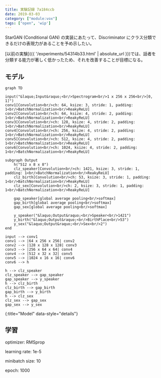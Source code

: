 ```yaml
---
title: 実験記録 7a184ccb
date: 2019-03-03
category: ["module:vox"]
tags: ["open", 'wip']
---
```


StarGAN (Conditional GAN) の実装にあたって、Discriminator にクラス分類できるだけの表現力があることを予め示したい。

[以前の実験]({{ '/experiments/54314b33.html' | absolute_url }})では、話者を分類する能力が著しく低かったため、それを改善することが目標になる。

## モデル ##

```mermaid
graph TD

input("&laquo;Input&raquo;<br/>Spectrogram<br/>1 x 256 x 256<br/>[0, 1]")
conv1[Convolution<br/>ch: 64, ksize: 3, stride: 1, padding: 1<br/>BatchNormalization<br/>ReakyReLU]
conv2[Convolution<br/>ch: 64, ksize: 4, stride: 2, padding: 1<br/>BatchNormalization<br/>ReakyReLU]
conv3[Convolution<br/>ch: 128, ksize: 4, stride: 2, padding: 1<br/>BatchNormalization<br/>ReakyReLU]
conv4[Convolution<br/>ch: 256, ksize: 4, stride: 2, padding: 1<br/>BatchNormalization<br/>ReakyReLU]
conv5[Convolution<br/>ch: 512, ksize: 4, stride: 2, padding: 1<br/>BatchNormalization<br/>ReakyReLU]
conv6[Convolution<br/>ch: 1024, ksize: 4, stride: 2, padding: 1<br/>BatchNormalization<br/>ReakyReLU]

subgraph Output
    h("512 x 8 x 8")
    clz_speaker[Convolution<br/>ch: 1421, ksize: 3, stride: 1, padding: 1<br/>BatchNormalization<br/>ReakyReLU]
    clz_birth[Convolution<br/>ch: 53, ksize: 3, stride: 1, padding: 1<br/>BatchNormalization<br/>ReakyReLU]
    clz_sex[Convolution<br/>ch: 2, ksize: 3, stride: 1, padding: 1<br/>BatchNormalization<br/>ReakyReLU]

    gap_speaker[global average pooling<br/>softmax]
    gap_birth[global average pooling<br/>softmax]
    gap_sex[global average pooling<br/>softmax]

    y_speaker("&laquo;Output&raquo;<br/>Speaker<br/>1421")
    y_birth("&laquo;Output&raquo;<br/>BirthPlace<br/>53")
    y_sex("&laquo;Output&raquo;<br/>Sex<br/>2")
end

input --> conv1
conv1 --> |64 x 256 x 256| conv2
conv2 --> |128 x 128 x 128| conv3
conv3 --> |256 x 64 x 64| conv4
conv4 --> |512 x 32 x 32| conv5
conv5 --> |1024 x 16 x 16| conv6
conv6 --> h

h --> clz_speaker
clz_speaker --> gap_speaker
gap_speaker --> y_speaker
h --> clz_birth
clz_birth --> gap_birth
gap_birth --> y_birth
h --> clz_sex
clz_sex --> gap_sex
gap_sex --> y_sex
```
{:title="Model" data-style="details"}

## 学習 ##

optimizer: RMSprop

learning rate: 1e-5

minibatch size: 10

epoch: 1000
